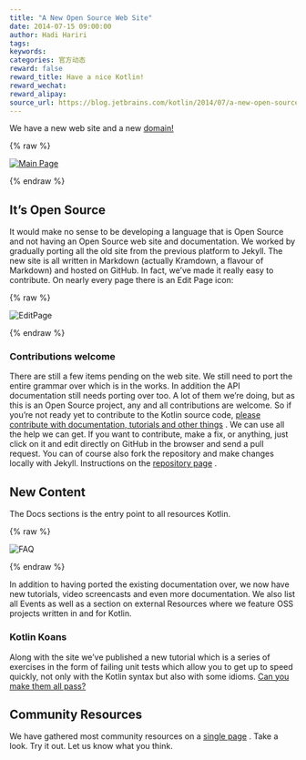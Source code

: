 ```yaml
---
title: "A New Open Source Web Site"
date: 2014-07-15 09:00:00
author: Hadi Hariri
tags:
keywords:
categories: 官方动态
reward: false
reward_title: Have a nice Kotlin!
reward_wechat:
reward_alipay:
source_url: https://blog.jetbrains.com/kotlin/2014/07/a-new-open-source-web-site/
---
```


We have a new web site and a new  [domain!](http://kotlinlang.org) 

{% raw %}
<p><a href="http://kotlinlang.org"><img alt="Main Page" class="aligncenter size-full wp-image-1585" data-recalc-dims="1" src="https://i2.wp.com/blog.jetbrains.com/kotlin/files/2014/07/kotlin.png?resize=633%2C335&amp;ssl=1"/></a></p>
{% endraw %}

## It’s Open Source

It would make no sense to be developing a language that is Open Source and not having an Open Source web site and documentation. We worked by gradually porting all the old site from the previous platform to Jekyll. The new site is all written in Markdown (actually Kramdown, a flavour of Markdown) and hosted on GitHub. In fact, we’ve made it really easy to contribute. On nearly every page there is an Edit Page icon:<span id="more-1560"></span>

{% raw %}
<p><img alt="EditPage" class="aligncenter size-full wp-image-1562" data-recalc-dims="1" src="https://i0.wp.com/blog.jetbrains.com/kotlin/files/2014/07/EditPage.png?resize=314%2C149&amp;ssl=1"/></p>
{% endraw %}

### Contributions welcome

There are still a few items pending on the web site. We still need to port the entire grammar over which is in the works. In addition the API documentation still needs porting over too. A lot of them we’re doing, but as this is an Open Source project, any and all contributions are welcome. So if you’re not ready yet to contribute to the Kotlin source code,  [please contribute with documentation, tutorials and other things](http://kotlinlang.org/contribute.html) . We can use all the help we can get.
If you want to contribute, make a fix, or anything, just click on it and edit directly on GitHub in the browser and send a pull request. You can of course also fork the repository and make changes locally with Jekyll. Instructions on the  [repository page](https://github.com/JetBrains/kotlin-web-site) .
## New Content

The Docs sections is the entry point to all resources Kotlin.

{% raw %}
<p><img alt="FAQ" class="aligncenter size-full wp-image-1564" data-recalc-dims="1" src="https://i1.wp.com/blog.jetbrains.com/kotlin/files/2014/07/faq.png?resize=640%2C314&amp;ssl=1"/></p>
{% endraw %}

In addition to having ported the existing documentation over, we now have new tutorials, video screencasts and even more documentation. We also list all Events as well as a section on external Resources where we feature OSS projects written in and for Kotlin.
### Kotlin Koans

Along with the site we’ve published a new tutorial which is a series of exercises in the form of failing unit tests which allow you to get up to speed quickly, not only with the Kotlin syntax but also with some idioms.
 [Can you make them all pass?](http://kotlinlang.org/docs/tutorials/koans.html) 
## Community Resources

We have gathered most community resources on a  [single page](http://kotlinlang.org/community.html) .
Take a look. Try it out. Let us know what you think.
